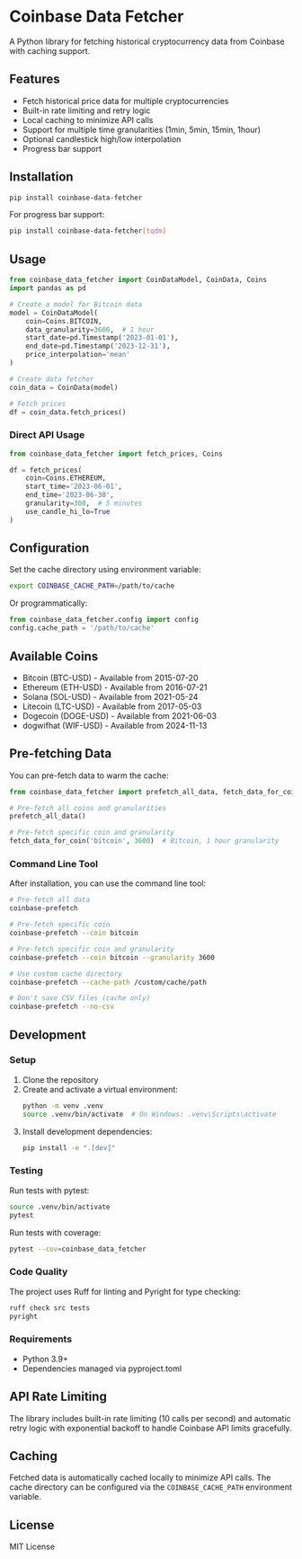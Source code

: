 # Coinbase Data Fetcher

A Python library for fetching historical cryptocurrency data from Coinbase with caching support.

## Features

- Fetch historical price data for multiple cryptocurrencies
- Built-in rate limiting and retry logic
- Local caching to minimize API calls
- Support for multiple time granularities (1min, 5min, 15min, 1hour)
- Optional candlestick high/low interpolation
- Progress bar support

## Installation

```bash
pip install coinbase-data-fetcher
```

For progress bar support:
```bash
pip install coinbase-data-fetcher[tqdm]
```

## Usage

```python
from coinbase_data_fetcher import CoinDataModel, CoinData, Coins
import pandas as pd

# Create a model for Bitcoin data
model = CoinDataModel(
    coin=Coins.BITCOIN,
    data_granularity=3600,  # 1 hour
    start_date=pd.Timestamp('2023-01-01'),
    end_date=pd.Timestamp('2023-12-31'),
    price_interpolation='mean'
)

# Create data fetcher
coin_data = CoinData(model)

# Fetch prices
df = coin_data.fetch_prices()
```

### Direct API Usage

```python
from coinbase_data_fetcher import fetch_prices, Coins

df = fetch_prices(
    coin=Coins.ETHEREUM,
    start_time='2023-06-01',
    end_time='2023-06-30',
    granularity=300,  # 5 minutes
    use_candle_hi_lo=True
)
```

## Configuration

Set the cache directory using environment variable:
```bash
export COINBASE_CACHE_PATH=/path/to/cache
```

Or programmatically:
```python
from coinbase_data_fetcher.config import config
config.cache_path = '/path/to/cache'
```

## Available Coins

- Bitcoin (BTC-USD) - Available from 2015-07-20
- Ethereum (ETH-USD) - Available from 2016-07-21
- Solana (SOL-USD) - Available from 2021-05-24
- Litecoin (LTC-USD) - Available from 2017-05-03
- Dogecoin (DOGE-USD) - Available from 2021-06-03
- dogwifhat (WIF-USD) - Available from 2024-11-13

## Pre-fetching Data

You can pre-fetch data to warm the cache:

```python
from coinbase_data_fetcher import prefetch_all_data, fetch_data_for_coin

# Pre-fetch all coins and granularities
prefetch_all_data()

# Pre-fetch specific coin and granularity
fetch_data_for_coin('bitcoin', 3600)  # Bitcoin, 1 hour granularity
```

### Command Line Tool

After installation, you can use the command line tool:

```bash
# Pre-fetch all data
coinbase-prefetch

# Pre-fetch specific coin
coinbase-prefetch --coin bitcoin

# Pre-fetch specific coin and granularity
coinbase-prefetch --coin bitcoin --granularity 3600

# Use custom cache directory
coinbase-prefetch --cache-path /custom/cache/path

# Don't save CSV files (cache only)
coinbase-prefetch --no-csv
```

## Development

### Setup

1. Clone the repository
2. Create and activate a virtual environment:
   ```bash
   python -m venv .venv
   source .venv/bin/activate  # On Windows: .venv\Scripts\activate
   ```
3. Install development dependencies:
   ```bash
   pip install -e ".[dev]"
   ```

### Testing

Run tests with pytest:
```bash
source .venv/bin/activate
pytest
```

Run tests with coverage:
```bash
pytest --cov=coinbase_data_fetcher
```

### Code Quality

The project uses Ruff for linting and Pyright for type checking:
```bash
ruff check src tests
pyright
```

### Requirements

- Python 3.9+
- Dependencies managed via pyproject.toml

## API Rate Limiting

The library includes built-in rate limiting (10 calls per second) and automatic retry logic with exponential backoff to handle Coinbase API limits gracefully.

## Caching

Fetched data is automatically cached locally to minimize API calls. The cache directory can be configured via the `COINBASE_CACHE_PATH` environment variable.

## License

MIT License